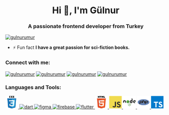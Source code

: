 <h1 align="center">Hi 👋, I'm Gülnur</h1>
<h3 align="center">A passionate frontend developer from Turkey</h3>

<p align="left"> <a href="https://twitter.com/gulnurumur" target="blank"><img src="https://img.shields.io/twitter/follow/gulnurumur?logo=twitter&style=for-the-badge" alt="gulnurumur" /></a> </p>

- ⚡ Fun fact **I have a great passion for sci-fiction books.**

<h3 align="left">Connect with me:</h3>
<p align="left">
<a href="https://twitter.com/gulnurumur" target="blank"><img align="center" src="https://cdn.jsdelivr.net/npm/simple-icons@3.0.1/icons/twitter.svg" alt="gulnurumur" height="30" width="40" /></a>
<a href="https://instagram.com/gulnurumur" target="blank"><img align="center" src="https://cdn.jsdelivr.net/npm/simple-icons@3.0.1/icons/instagram.svg" alt="gulnurumur" height="30" width="40" /></a>
<a href="https://dribbble.com/gulnurumur" target="blank"><img align="center" src="https://cdn.jsdelivr.net/npm/simple-icons@3.0.1/icons/dribbble.svg" alt="gulnurumur" height="30" width="40" /></a>
<a href="https://www.behance.net/gulnurumur" target="blank"><img align="center" src="https://cdn.jsdelivr.net/npm/simple-icons@3.0.1/icons/behance.svg" alt="gulnurumur" height="30" width="40" /></a>
</p>

<h3 align="left">Languages and Tools:</h3>
<p align="left"> <a href="https://www.w3schools.com/css/" target="_blank"> <img src="https://raw.githubusercontent.com/devicons/devicon/master/icons/css3/css3-original-wordmark.svg" alt="css3" width="40" height="40"/> </a> <a href="https://dart.dev" target="_blank"> <img src="https://www.vectorlogo.zone/logos/dartlang/dartlang-icon.svg" alt="dart" width="40" height="40"/> </a> <a href="https://www.figma.com/" target="_blank"> <img src="https://www.vectorlogo.zone/logos/figma/figma-icon.svg" alt="figma" width="40" height="40"/> </a> <a href="https://firebase.google.com/" target="_blank"> <img src="https://www.vectorlogo.zone/logos/firebase/firebase-icon.svg" alt="firebase" width="40" height="40"/> </a> <a href="https://flutter.dev" target="_blank"> <img src="https://www.vectorlogo.zone/logos/flutterio/flutterio-icon.svg" alt="flutter" width="40" height="40"/> </a> <a href="https://www.w3.org/html/" target="_blank"> <img src="https://raw.githubusercontent.com/devicons/devicon/master/icons/html5/html5-original-wordmark.svg" alt="html5" width="40" height="40"/> </a> <a href="https://developer.mozilla.org/en-US/docs/Web/JavaScript" target="_blank"> <img src="https://raw.githubusercontent.com/devicons/devicon/master/icons/javascript/javascript-original.svg" alt="javascript" width="40" height="40"/> </a> <a href="https://nodejs.org" target="_blank"> <img src="https://raw.githubusercontent.com/devicons/devicon/master/icons/nodejs/nodejs-original-wordmark.svg" alt="nodejs" width="40" height="40"/> </a> <a href="https://www.php.net" target="_blank"> <img src="https://raw.githubusercontent.com/devicons/devicon/master/icons/php/php-original.svg" alt="php" width="40" height="40"/> </a>  <a href="https://www.typescriptlang.org/" target="_blank"> <img src="https://raw.githubusercontent.com/devicons/devicon/master/icons/typescript/typescript-original.svg" alt="typescript" width="40" height="40"/> </a> </p>

